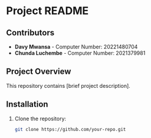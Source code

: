 # Project README

## Contributors
- **Davy Mwansa** - Computer Number: 20221480704  
- **Chunda Luchembe** - Computer Number: 2021379981  

## Project Overview
This repository contains [brief project description].  

## Installation
1. Clone the repository:  
   ```bash
   git clone https://github.com/your-repo.git
